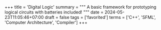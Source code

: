 +++
title = 'Digital Logic'
summary = """
A basic framework for prototyping logical circuits with batteries included!
"""
date = 2024-05-23T11:05:46+07:00
draft = false
tags = ['favorited']
terms = ['C++', 'SFML', 'Computer Architecture', 'Compiler']
+++
